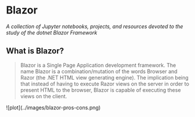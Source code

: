 # Blazor 
*A collection of Jupyter notebooks, projects, and resources devoted to the study of the dotnet Blazor Framework*
<br/>
## What is Blazor?
<blockquote>
Blazor is a Single Page Application development framework. The name Blazor is a combination/mutation of the words Browser and Razor (the .NET HTML view generating engine). The implication being that instead of having to execute Razor views on the server in order to present HTML to the browser, Blazor is capable of executing these views on the client.
</blockquote>
![plot](../images/blazor-pros-cons.png)

